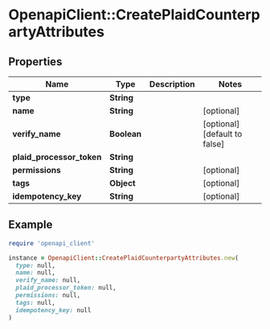 # OpenapiClient::CreatePlaidCounterpartyAttributes

## Properties

| Name | Type | Description | Notes |
| ---- | ---- | ----------- | ----- |
| **type** | **String** |  |  |
| **name** | **String** |  | [optional] |
| **verify_name** | **Boolean** |  | [optional][default to false] |
| **plaid_processor_token** | **String** |  |  |
| **permissions** | **String** |  | [optional] |
| **tags** | **Object** |  | [optional] |
| **idempotency_key** | **String** |  | [optional] |

## Example

```ruby
require 'openapi_client'

instance = OpenapiClient::CreatePlaidCounterpartyAttributes.new(
  type: null,
  name: null,
  verify_name: null,
  plaid_processor_token: null,
  permissions: null,
  tags: null,
  idempotency_key: null
)
```

